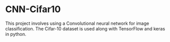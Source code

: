 # CNN-Cifar10
This project involves using a Convolutional neural network for image classification. The Cifar-10 dataset is used along with TensorFlow and keras in python.
